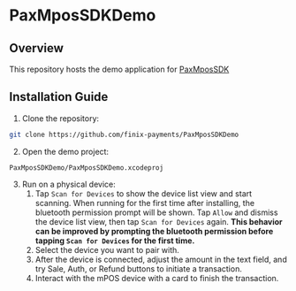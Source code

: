 # PaxMposSDKDemo

## Overview
This repository hosts the demo application for [PaxMposSDK](https://github.com/finix-payments/PaxMposSDK)

## Installation Guide
1. Clone the repository:
```bash
git clone https://github.com/finix-payments/PaxMposSDKDemo
```
2. Open the demo project:
```
PaxMposSDKDemo/PaxMposSDKDemo.xcodeproj
```
3. Run on a physical device:
    1. Tap `Scan for Devices` to show the device list view and start scanning.
     When running for the first time after installing, the bluetooth permission prompt will be shown.
     Tap `Allow` and dismiss the device list view, then tap `Scan for Devices` again.
     **This behavior can be improved by prompting the bluetooth permission before tapping `Scan for Devices`
     for the first time.**
    2. Select the device you want to pair with.
    3. After the device is connected, adjust the amount in the text field, and try Sale, Auth, or Refund buttons
       to initiate a transaction.
    4. Interact with the mPOS device with a card to finish the transaction.
